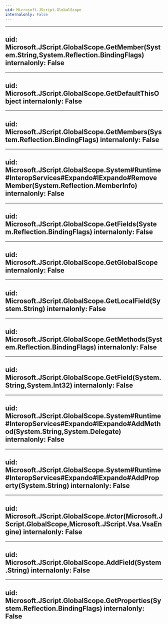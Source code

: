 ```yaml
---
uid: Microsoft.JScript.GlobalScope
internalonly: False
---
```


---
uid: Microsoft.JScript.GlobalScope.GetMember(System.String,System.Reflection.BindingFlags)
internalonly: False
---

---
uid: Microsoft.JScript.GlobalScope.GetDefaultThisObject
internalonly: False
---

---
uid: Microsoft.JScript.GlobalScope.GetMembers(System.Reflection.BindingFlags)
internalonly: False
---

---
uid: Microsoft.JScript.GlobalScope.System#Runtime#InteropServices#Expando#IExpando#RemoveMember(System.Reflection.MemberInfo)
internalonly: False
---

---
uid: Microsoft.JScript.GlobalScope.GetFields(System.Reflection.BindingFlags)
internalonly: False
---

---
uid: Microsoft.JScript.GlobalScope.GetGlobalScope
internalonly: False
---

---
uid: Microsoft.JScript.GlobalScope.GetLocalField(System.String)
internalonly: False
---

---
uid: Microsoft.JScript.GlobalScope.GetMethods(System.Reflection.BindingFlags)
internalonly: False
---

---
uid: Microsoft.JScript.GlobalScope.GetField(System.String,System.Int32)
internalonly: False
---

---
uid: Microsoft.JScript.GlobalScope.System#Runtime#InteropServices#Expando#IExpando#AddMethod(System.String,System.Delegate)
internalonly: False
---

---
uid: Microsoft.JScript.GlobalScope.System#Runtime#InteropServices#Expando#IExpando#AddProperty(System.String)
internalonly: False
---

---
uid: Microsoft.JScript.GlobalScope.#ctor(Microsoft.JScript.GlobalScope,Microsoft.JScript.Vsa.VsaEngine)
internalonly: False
---

---
uid: Microsoft.JScript.GlobalScope.AddField(System.String)
internalonly: False
---

---
uid: Microsoft.JScript.GlobalScope.GetProperties(System.Reflection.BindingFlags)
internalonly: False
---
